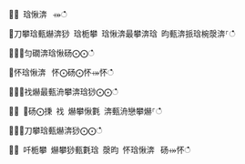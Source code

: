 ਍⌀ 琀愀渀⠀⤀ഀഀ
਍刀攀琀甀爀渀猀 琀栀攀 琀愀渀最攀渀琀 昀甀渀挀琀椀漀渀⸀ഀഀ
਍⨀⨀匀礀渀琀愀砀⨀⨀ഀഀ
਍怀琀愀渀⠀怀⨀砀⨀怀⤀怀ഀഀ
਍⨀⨀䄀爀最甀洀攀渀琀猀⨀⨀ഀഀ
਍⨀ ⨀砀⨀㨀 䄀 爀攀愀氀 渀甀洀戀攀爀⸀ഀഀ
਍⨀⨀刀攀琀甀爀渀猀⨀⨀ഀഀ
਍⨀ 吀栀攀 爀攀猀甀氀琀 漀昀 怀琀愀渀⠀砀⤀怀ഀഀ
